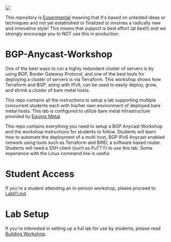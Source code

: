 ![](https://img.shields.io/badge/Stability-Experimental-red.svg)

This repository is [Experimental](https://github.com/equinix-labs/equinix-labs/blob/main/experimental-statement.md) meaning that it's based on untested ideas or techniques and not yet established or finalized or involves a radically new and innovative style! This means that support is best effort (at best!) and we strongly encourage you to NOT use this in production.

# BGP-Anycast-Workshop

One of the best ways to run a highly redundant cluster of servers is by using BGP, Border Gateway Protocol, and one of the best tools for deploying a cluster of servers is via Terraform. This workshop shows how Terraform and BGP, along with IPv6, can be used to easily deploy, grow, and shrink a cluster of bare metal hosts.

This repo contains all the instructions to setup a lab supporting multiple concurrent students each with his/her own environment of deployed bare metal hosts. This lab is configured to utilize bare metal infrastructure provided by [Equinix Metal](http://metal.equinix.com).

This repo contains everything you need to setup a BGP Anycast Workshop and the workshop instructions for students to follow. Students will learn how to automate the deployment of a multi host, BGP IPv6 Anycast enabled network using tools such as Terraform and BIRD, a software based router. Students will need a SSH client (such as PuTTY) to use this lab. Some experience with the Linux command line is useful.

# Student Access

If you're a student attending an in-person workshop, please proceed to [Lab01.md](Lab01.md).

# Lab Setup

If you're interested in setting up a full lab for use by students, please read [Building Workshop](BuildingWorkshop.md).
